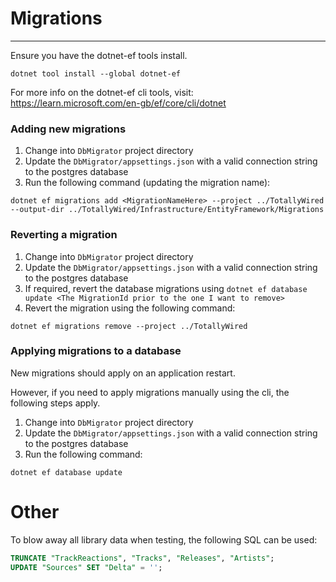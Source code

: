 # Migrations
---

Ensure you have the dotnet-ef tools install.

```dotnet tool install --global dotnet-ef```

For more info on the dotnet-ef cli tools, visit: https://learn.microsoft.com/en-gb/ef/core/cli/dotnet 

### Adding new migrations

1. Change into `DbMigrator` project directory
2. Update the `DbMigrator/appsettings.json` with a valid connection string to the postgres database
3. Run the following command (updating the migration name):
```
dotnet ef migrations add <MigrationNameHere> --project ../TotallyWired --output-dir ../TotallyWired/Infrastructure/EntityFramework/Migrations
```

### Reverting a migration

1. Change into `DbMigrator` project directory
2. Update the `DbMigrator/appsettings.json` with a valid connection string to the postgres database
3. If required, revert the database migrations using `dotnet ef database update <The MigrationId prior to the one I want to remove>`
4. Revert the migration using the following command:
```
dotnet ef migrations remove --project ../TotallyWired
```

### Applying migrations to a database

New migrations should apply on an application restart. 

However, if you need to apply migrations manually using the cli, the following steps apply.

1. Change into `DbMigrator` project directory
2. Update the `DbMigrator/appsettings.json` with a valid connection string to the postgres database
3. Run the following command:
```
dotnet ef database update
```

# Other

To blow away all library data when testing, the following SQL can be used:

```sql
TRUNCATE "TrackReactions", "Tracks", "Releases", "Artists";
UPDATE "Sources" SET "Delta" = '';
```
